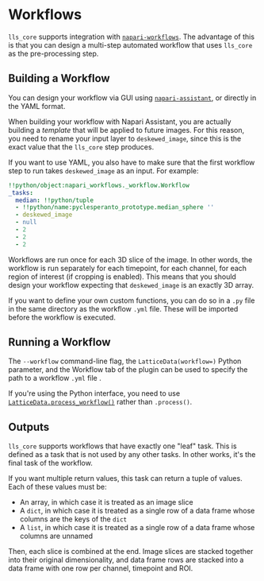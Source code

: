 # Workflows

`lls_core` supports integration with [`napari-workflows`](https://github.com/haesleinhuepf/napari-workflows).
The advantage of this is that you can design a multi-step automated workflow that uses `lls_core` as the pre-processing step.

## Building a Workflow

You can design your workflow via GUI using [`napari-assistant`](https://github.com/haesleinhuepf/napari-assistant), or directly in the YAML format.

When building your workflow with Napari Assistant, you are actually building a *template* that will be applied to future images.
For this reason, you need to rename your input layer to `deskewed_image`, since this is the exact value that the `lls_core` step produces.

If you want to use YAML, you also have to make sure that the first workflow step to run takes `deskewed_image` as an input.
For example:

```yaml
!!python/object:napari_workflows._workflow.Workflow
_tasks:
  median: !!python/tuple
  - !!python/name:pyclesperanto_prototype.median_sphere ''
  - deskewed_image
  - null
  - 2
  - 2
  - 2
```

Workflows are run once for each 3D slice of the image. In other words, the workflow is run separately for each timepoint, for each channel, for each region of interest (if cropping is enabled).
This means that you should design your workflow expecting that `deskewed_image` is an exactly 3D array.

If you want to define your own custom functions, you can do so in a `.py` file in the same directory as the workflow `.yml` file. 
These will be imported before the workflow is executed.

## Running a Workflow

The `--workflow` command-line flag, the `LatticeData(workflow=)` Python parameter, and the Workflow tab of the plugin can be used to specify the path to a workflow `.yml` file .

If you're using the Python interface, you need to use [`LatticeData.process_workflow()`](api/#lls_core.LatticeData.process_workflow) rather than `.process()`. 

## Outputs

`lls_core` supports workflows that have exactly one "leaf" task. This is defined as a task that is not used by any other tasks. In other works, it's the final task of the workflow.

If you want multiple return values, this task can return a tuple of values. Each of these values must be:

* An array, in which case it is treated as an image slice
* A `dict`, in which case it is treated as a single row of a data frame whose columns are the keys of the `dict`
* A `list`, in which case it is treated as a single row of a data frame whose columns are unnamed

Then, each slice is combined at the end. Image slices are stacked together into their original dimensionality, and data frame rows are stacked into a data frame with one row per channel, timepoint and ROI.
